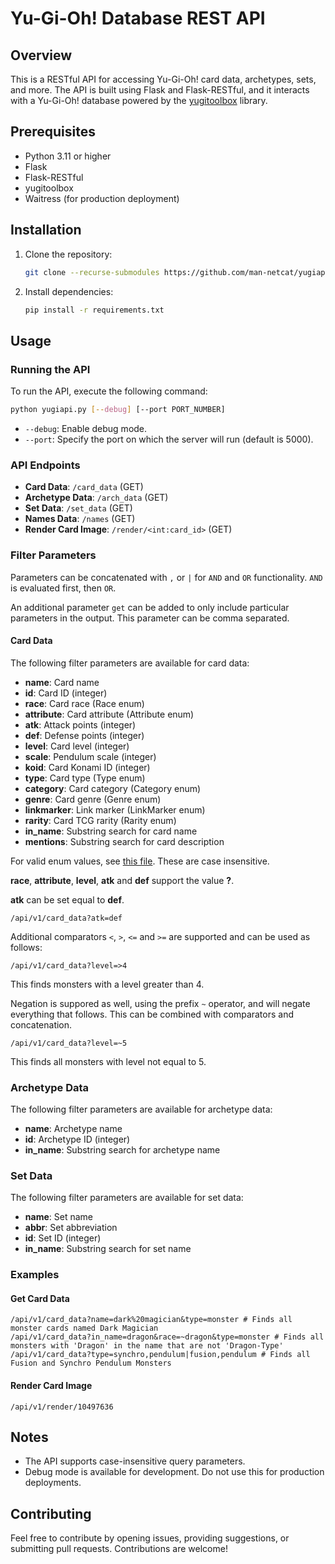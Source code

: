 # Yu-Gi-Oh! Database REST API

## Overview

This is a RESTful API for accessing Yu-Gi-Oh! card data, archetypes, sets, and more. The API is built using Flask and Flask-RESTful, and it interacts with a Yu-Gi-Oh! database powered by the [yugitoolbox](https://github.com/man-netcat/yugitoolbox) library.

## Prerequisites

- Python 3.11 or higher
- Flask
- Flask-RESTful
- yugitoolbox
- Waitress (for production deployment)

## Installation

1. Clone the repository:

    ```bash
    git clone --recurse-submodules https://github.com/man-netcat/yugiapi.git
    ```

2. Install dependencies:

    ```bash
    pip install -r requirements.txt
    ```

## Usage

### Running the API

To run the API, execute the following command:

```bash
python yugiapi.py [--debug] [--port PORT_NUMBER]
```

- `--debug`: Enable debug mode.
- `--port`: Specify the port on which the server will run (default is 5000).

### API Endpoints

- **Card Data**: `/card_data` (GET)
- **Archetype Data**: `/arch_data` (GET)
- **Set Data**: `/set_data` (GET)
- **Names Data**: `/names` (GET)
- **Render Card Image**: `/render/<int:card_id>` (GET)

### Filter Parameters
Parameters can be concatenated with `,` or `|` for `AND` and `OR` functionality. `AND` is evaluated first, then `OR`.

An additional parameter `get` can be added to only include particular parameters in the output. This parameter can be comma separated.

#### Card Data
The following filter parameters are available for card data:

- **name**: Card name
- **id**: Card ID (integer)
- **race**: Card race (Race enum)
- **attribute**: Card attribute (Attribute enum)
- **atk**: Attack points (integer)
- **def**: Defense points (integer)
- **level**: Card level (integer)
- **scale**: Pendulum scale (integer)
- **koid**: Card Konami ID (integer)
- **type**: Card type (Type enum)
- **category**: Card category (Category enum)
- **genre**: Card genre (Genre enum)
- **linkmarker**: Link marker (LinkMarker enum)
- **rarity**: Card TCG rarity (Rarity enum)
- **in_name**: Substring search for card name
- **mentions**: Substring search for card description

For valid enum values, see [this file](https://github.com/man-netcat/yugitoolbox/blob/main/src/enums.py). These are case insensitive.

**race**, **attribute**, **level**, **atk** and **def** support the value **?**. 

**atk** can be set equal to **def**. 

```
/api/v1/card_data?atk=def
```

Additional comparators `<`, `>`, `<=` and `>=` are supported and can be used as follows:

```
/api/v1/card_data?level=>4
```

This finds monsters with a level greater than 4.

Negation is suppored as well, using the prefix `~` operator, and will negate everything that follows. This can be combined with comparators and concatenation.

```
/api/v1/card_data?level=~5
```

This finds all monsters with level not equal to 5.

### Archetype Data
The following filter parameters are available for archetype data:

- **name**: Archetype name
- **id**: Archetype ID (integer)
- **in_name**: Substring search for archetype name

### Set Data
The following filter parameters are available for set data:

- **name**: Set name
- **abbr**: Set abbreviation
- **id**: Set ID (integer)
- **in_name**: Substring search for set name

### Examples

#### Get Card Data

```
/api/v1/card_data?name=dark%20magician&type=monster # Finds all monster cards named Dark Magician
/api/v1/card_data?in_name=dragon&race=~dragon&type=monster # Finds all monsters with 'Dragon' in the name that are not 'Dragon-Type'
/api/v1/card_data?type=synchro,pendulum|fusion,pendulum # Finds all Fusion and Synchro Pendulum Monsters
```

#### Render Card Image

```
/api/v1/render/10497636
```

## Notes

- The API supports case-insensitive query parameters.
- Debug mode is available for development. Do not use this for production deployments.

## Contributing

Feel free to contribute by opening issues, providing suggestions, or submitting pull requests. Contributions are welcome!
